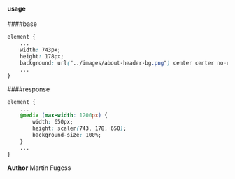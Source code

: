 #### usage

####base
```css
element {
    ...
    width: 743px;
    height: 178px;
    background: url("../images/about-header-bg.png") center center no-repeat;
    ...
}
```

####response
```css
element {
    ...
    @media (max-width: 1200px) {
        width: 650px;
        height: scaler(743, 178, 650);
        background-size: 100%;
    }
    ...
}
```

**Author**
Martin Fugess

